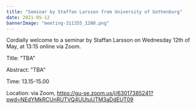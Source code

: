 ```yaml
---
title: "Seminar by Staffan Larsson from University of Gothenburg"
date: 2021-05-12
bannerImage: "meeting-311355_1280.png"
---
```

Cordially welcome to a seminar by Staffan Larsson on Wednesday 12th of May, at 13:15 online via Zoom.

Title: "TBA"

Abstract: "TBA"

Time: 13.15-15.00

Location: via Zoom, https://gu-se.zoom.us/j/63017385241?pwd=NEdYMkRCUnRUTVQ4UUtuUTM3aDdEUT09
